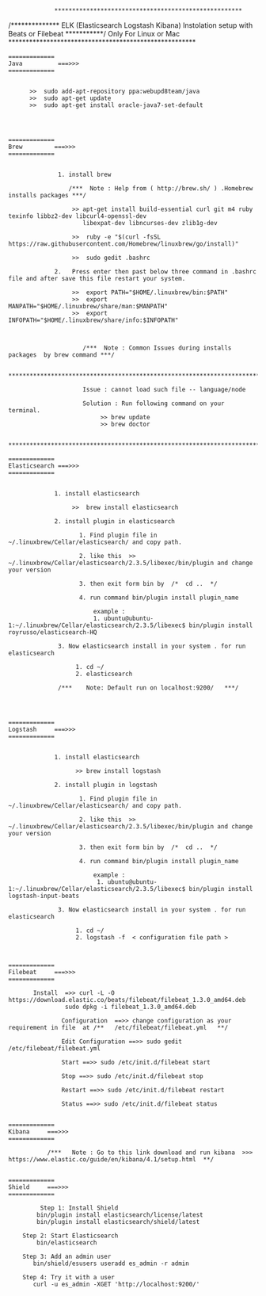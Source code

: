 
                 *****************************************************
                                  
/**************  ELK (Elasticsearch Logstash Kibana) Instolation setup with Beats or Filebeat ***********/
                                              Only For Linux or Mac 
                 ******************************************************
  
       
    =============
    Java          ===>>> 
    =============  

              
		  >>  sudo add-apt-repository ppa:webupd8team/java
		  >>  sudo apt-get update
		  >>  sudo apt-get install oracle-java7-set-default
   



    =============
    Brew         ===>>> 
    =============
                 

                  1. install brew  
              
                     /***  Note : Help from ( http://brew.sh/ ) .Homebrew installs packages ***/

                      >> apt-get install build-essential curl git m4 ruby texinfo libbz2-dev libcurl4-openssl-dev 
                         libexpat-dev libncurses-dev zlib1g-dev 
                        
                      >>  ruby -e "$(curl -fsSL https://raw.githubusercontent.com/Homebrew/linuxbrew/go/install)"
 
                      >>  sudo gedit .bashrc 

                 2.   Press enter then past below three command in .bashrc file and after save this file restart your system.
      
                      >>  export PATH="$HOME/.linuxbrew/bin:$PATH"
                      >>  export MANPATH="$HOME/.linuxbrew/share/man:$MANPATH"
                      >>  export INFOPATH="$HOME/.linuxbrew/share/info:$INFOPATH"



                         /***  Note : Common Issues during installs packages  by brew command ***/
                         
                         *************************************************************************

                         Issue : cannot load such file -- language/node
                         
                         Solution : Run following command on your terminal.
                              >> brew update
                              >> brew doctor

                         **************************************************************************

    =============
    Elasticsearch ===>>> 
    =============
                 
  
                 1. install elasticsearch 

                      >>  brew install elasticsearch

                 2. install plugin in elasticsearch

                        1. Find plugin file in  ~/.linuxbrew/Cellar/elasticsearch/ and copy path.
                        
                        2. like this  >>  ~/.linuxbrew/Cellar/elasticsearch/2.3.5/libexec/bin/plugin and change your version 

                        3. then exit form bin by  /*  cd ..  */  

                        4. run command bin/plugin install plugin_name
                              
                            example : 
                            1. ubuntu@ubuntu-1:~/.linuxbrew/Cellar/elasticsearch/2.3.5/libexec$ bin/plugin install royrusso/elasticsearch-HQ  
                
                  3. Now elasticsearch install in your system . for run elasticsearch

                       1. cd ~/
                       2. elasticsearch

                  /***    Note: Default run on localhost:9200/   ***/
                               



    =============
    Logstash     ===>>> 
    =============
                 

                 1. install elasticsearch 

                       >> brew install logstash

                 2. install plugin in logstash

                        1. Find plugin file in  ~/.linuxbrew/Cellar/elasticsearch/ and copy path.
                        
                        2. like this  >>  ~/.linuxbrew/Cellar/elasticsearch/2.3.5/libexec/bin/plugin and change your version 

                        3. then exit form bin by  /*  cd ..  */  

                        4. run command bin/plugin install plugin_name
                              
                            example : 
                             1. ubuntu@ubuntu-1:~/.linuxbrew/Cellar/elasticsearch/2.3.5/libexec$ bin/plugin install logstash-input-beats  
                
                  3. Now elasticsearch install in your system . for run elasticsearch

                       1. cd ~/
                       2. logstash -f  < configuration file path >

    

    =============
    Filebeat     ===>>> 
    =============  
                   
		   Install  =>> curl -L -O https://download.elastic.co/beats/filebeat/filebeat_1.3.0_amd64.deb
	    			sudo dpkg -i filebeat_1.3.0_amd64.deb   

                   Configuration  ==>> change configuration as your requirement in file  at /**   /etc/filebeat/filebeat.yml   **/

                   Edit Configuration ==>> sudo gedit /etc/filebeat/filebeat.yml

                   Start ==>> sudo /etc/init.d/filebeat start 

                   Stop ==>> sudo /etc/init.d/filebeat stop

                   Restart ==>> sudo /etc/init.d/filebeat restart
  
                   Status ==>> sudo /etc/init.d/filebeat status    

     
    =============
    Kibana     ===>>> 
    =============  
                   
	           /***   Note : Go to this link download and run kibana  >>>  https://www.elastic.co/guide/en/kibana/4.1/setup.html  **/
     

    =============
    Shield     ===>>> 
    =============  
                   
	         Step 1: Install Shield
		    bin/plugin install elasticsearch/license/latest
		    bin/plugin install elasticsearch/shield/latest

		Step 2: Start Elasticsearch
		    bin/elasticsearch

		Step 3: Add an admin user
		   bin/shield/esusers useradd es_admin -r admin

		Step 4: Try it with a user
		   curl -u es_admin -XGET 'http://localhost:9200/'

  
